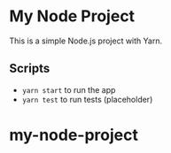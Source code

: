 # My Node Project

This is a simple Node.js project with Yarn.

## Scripts

- `yarn start` to run the app
- `yarn test` to run tests (placeholder)
# my-node-project
